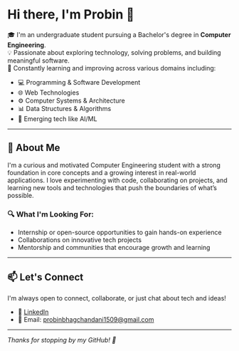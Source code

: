 # Hi there, I'm Probin 👋

🎓 I'm an undergraduate student pursuing a Bachelor's degree in **Computer Engineering**.  
💡 Passionate about exploring technology, solving problems, and building meaningful software.  
🔧 Constantly learning and improving across various domains including:

- 💻 Programming & Software Development  
- 🌐 Web Technologies  
- ⚙️ Computer Systems & Architecture  
- 📊 Data Structures & Algorithms  
- 🤖 Emerging tech like AI/ML  

---

## 🚀 About Me

I'm a curious and motivated Computer Engineering student with a strong foundation in core concepts and a growing interest in real-world applications. I love experimenting with code, collaborating on projects, and learning new tools and technologies that push the boundaries of what’s possible.

### 🔍 What I'm Looking For:
- Internship or open-source opportunities to gain hands-on experience  
- Collaborations on innovative tech projects  
- Mentorship and communities that encourage growth and learning  

---

## 📫 Let's Connect

I'm always open to connect, collaborate, or just chat about tech and ideas!

- 🔗 [LinkedIn](https://www.linkedin.com/in/probin-bhagchandani/)  
- 📧 Email: probinbhagchandani1509@gmail.com

---

*Thanks for stopping by my GitHub! 🌟*
